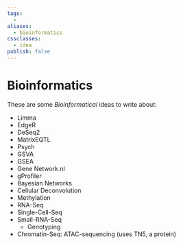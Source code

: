 ```yaml
---
tags:
  -
aliases:
  - bioinformatics
cssclasses:
  - idea
publish: false
---
```

# Bioinformatics
These are some _Bioinformatical_ ideas to write about:

- Limma
- EdgeR
- DeSeq2
- MatrixEQTL
- Psych
- GSVA
- GSEA
- Gene Network.nl
- gProfiler
- Bayesian Networks
- Cellular Deconvolution
- Methylation
- RNA-Seq
- Single-Cell-Seq
- Small-RNA-Seq
  - Genotyping
- Chromatin-Seq: ATAC-sequencing (uses TN5, a protein)